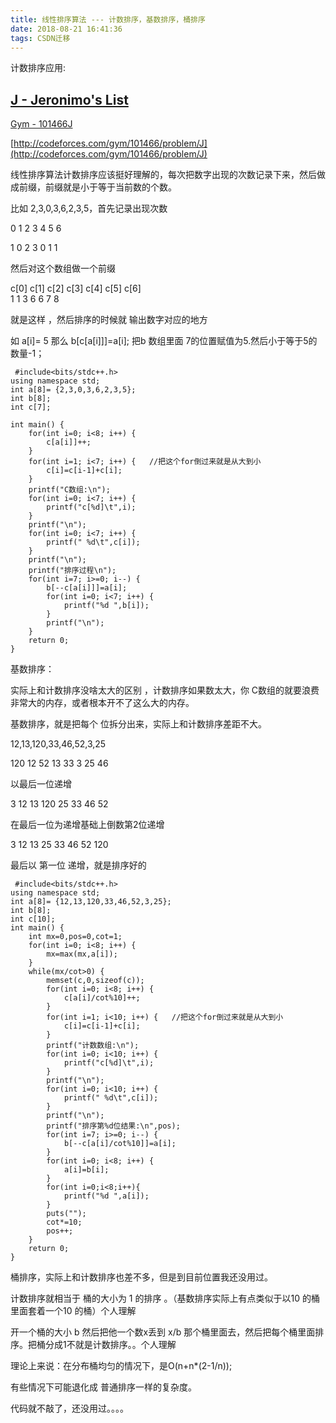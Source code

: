 ```yaml
---
title: 线性排序算法 --- 计数排序，基数排序，桶排序
date: 2018-08-21 16:41:36
tags: CSDN迁移
---
```

  计数排序应用:

 
## [J - Jeronimo's List](https://vjudge.net/problem/Gym-101466J)

 [Gym - 101466J ](https://vjudge.net/problem/973364/origin)

 [http://codeforces.com/gym/101466/problem/J](http://codeforces.com/gym/101466/problem/J)

 线性排序算法计数排序应该挺好理解的，每次把数字出现的次数记录下来，然后做成前缀，前缀就是小于等于当前数的个数。

 比如 2,3,0,3,6,2,3,5，首先记录出现次数 

 0 1 2 3 4 5 6 

 1 0 2 3 0 1 1

 然后对这个数组做一个前缀

 c[0] c[1] c[2] c[3] c[4] c[5] c[6]  
 1 1 3 6 6 7 8 

 就是这样 ，然后排序的时候就 输出数字对应的地方

 如 a[i]= 5 那么 b[c[a[i]]]=a[i]; 把b 数组里面 7的位置赋值为5.然后小于等于5的数量-1；

 
```
 #include<bits/stdc++.h>
using namespace std;
int a[8]= {2,3,0,3,6,2,3,5};
int b[8];
int c[7];

int main() {
    for(int i=0; i<8; i++) {
        c[a[i]]++;
    }
    for(int i=1; i<7; i++) {   //把这个for倒过来就是从大到小
        c[i]=c[i-1]+c[i];
    }
    printf("C数组:\n");
    for(int i=0; i<7; i++) {
        printf("c[%d]\t",i);
    }
    printf("\n");
    for(int i=0; i<7; i++) {
        printf(" %d\t",c[i]);
    }
    printf("\n");
    printf("排序过程\n");
    for(int i=7; i>=0; i--) {
        b[--c[a[i]]]=a[i];
        for(int i=0; i<7; i++) {
            printf("%d ",b[i]);
        }
        printf("\n");
    }
    return 0;
}

```
 基数排序：

 实际上和计数排序没啥太大的区别 ，计数排序如果数太大，你 C数组的就要浪费非常大的内存，或者根本开不了这么大的内存。

 基数排序，就是把每个 位拆分出来，实际上和计数排序差距不大。

 12,13,120,33,46,52,3,25

 120 12 52 13 33 3 25 46

 以最后一位递增

 3 12 13 120 25 33 46 52

 在最后一位为递增基础上倒数第2位递增

 3 12 13 25 33 46 52 120

 最后以 第一位 递增，就是排序好的

 
```
 #include<bits/stdc++.h>
using namespace std;
int a[8]= {12,13,120,33,46,52,3,25};
int b[8];
int c[10];
int main() {
    int mx=0,pos=0,cot=1;
    for(int i=0; i<8; i++) {
        mx=max(mx,a[i]);
    }
    while(mx/cot>0) {
        memset(c,0,sizeof(c));
        for(int i=0; i<8; i++) {
            c[a[i]/cot%10]++;
        }
        for(int i=1; i<10; i++) {   //把这个for倒过来就是从大到小
            c[i]=c[i-1]+c[i];
        }
        printf("计数数组:\n");
        for(int i=0; i<10; i++) {
            printf("c[%d]\t",i);
        }
        printf("\n");
        for(int i=0; i<10; i++) {
            printf(" %d\t",c[i]);
        }
        printf("\n");
        printf("排序第%d位结果:\n",pos);
        for(int i=7; i>=0; i--) {
            b[--c[a[i]/cot%10]]=a[i];
        }
        for(int i=0; i<8; i++) {
            a[i]=b[i];
        }
        for(int i=0;i<8;i++){
            printf("%d ",a[i]);
        }
        puts("");
        cot*=10;
        pos++;
    }
    return 0;
}

```
 桶排序，实际上和计数排序也差不多，但是到目前位置我还没用过。

 计数排序就相当于 桶的大小为 1 的排序 。（基数排序实际上有点类似于以10 的桶里面套着一个10 的桶）个人理解

 开一个桶的大小 b 然后把他一个数x丢到 x/b 那个桶里面去，然后把每个桶里面排序。把桶分成1不就是计数排序。。个人理解

 理论上来说：在分布桶均匀的情况下，是O(n+n*(2-1/n));

 有些情况下可能退化成 普通排序一样的复杂度。

 代码就不敲了，还没用过。。。。

 

   
 